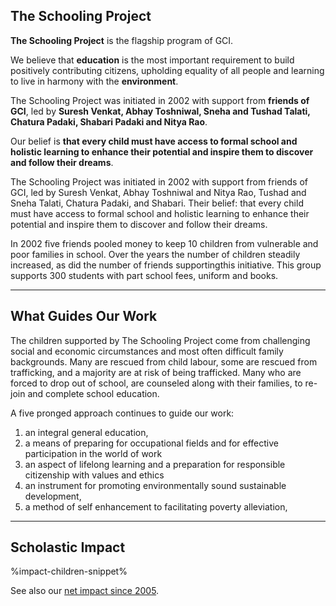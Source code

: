 <h2 class="in-page">The Schooling Project</h2>

**The Schooling Project** is the flagship program of GCI.

We believe that **education** is the most important requirement to build positively contributing citizens, upholding equality of all people and learning to live in harmony with the **environment**. <!--TODO: grammar-->

The Schooling Project was initiated in 2002 with support from **friends of GCI**, led by **Suresh Venkat, Abhay Toshniwal, Sneha and Tushad Talati, Chatura Padaki, Shabari Padaki and Nitya Rao**.

Our belief is **that every child must have access to formal school and holistic learning to enhance their potential and inspire them to discover and follow their dreams**. <!--TODO: grammar-->

<!--more-->

The Schooling Project was initiated in 2002 with support from friends of GCI, led by Suresh Venkat, Abhay Toshniwal and Nitya Rao, Tushad and Sneha Talati, Chatura Padaki, and Shabari. Their belief: that every child must have access to formal school and holistic learning to enhance their potential and inspire them to discover and follow their dreams.

In 2002 five friends pooled money to keep 10 children from vulnerable and poor families in school. Over the years the number of children steadily increased, as did the number of friends supportingthis initiative. This group supports 300 students with part school fees, uniform and books.

---

## What Guides Our Work

The children supported by The Schooling Project come from challenging social and economic circumstances and most often difficult family backgrounds. Many are rescued from child labour, some are rescued from trafficking, and a majority are at risk of being trafficked. Many who are forced to drop out of school, are counseled along with their families, to re-join and complete school education.

A five pronged approach continues to guide our work:

1. an integral general education, 
2. a means of preparing for occupational fields and for effective participation in the world of work 
3. an aspect of lifelong learning and a preparation for responsible citizenship with values and ethics 
4. an instrument for promoting environmentally sound sustainable development, 
5. a method of self enhancement  to facilitating poverty alleviation,

---

## Scholastic Impact

%impact-children-snippet%

See also our [net impact since 2005](%url%about-us/#impact-total).